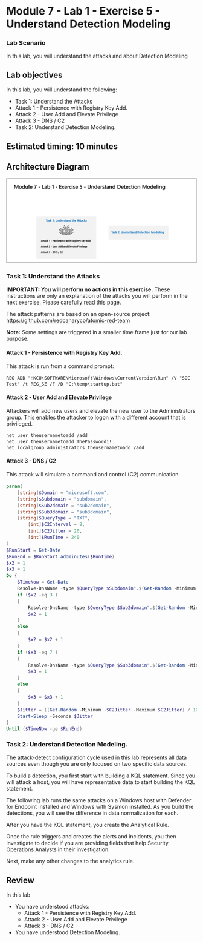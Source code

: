 # Module 7 - Lab 1 - Exercise 5 - Understand Detection Modeling

### Lab Scenario

In this lab, you will understand the attacks and about Detection Modeling

## Lab objectives
 In this lab, you will understand the following:
- Task 1: Understand the Attacks
- Attack 1 - Persistence with Registry Key Add.
- Attack 2 - User Add and Elevate Privilege
- Attack 3 - DNS / C2 
- Task 2: Understand Detection Modeling.

## Estimated timing: 10 minutes

## Architecture Diagram

  ![Lab overview.](./media/sc-200ex5.png)

### Task 1: Understand the Attacks

**IMPORTANT: You will perform no actions in this exercise.**  These instructions are only an explanation of the attacks you will perform in the next exercise. Please carefully read this page.

The attack patterns are based on an open-source project: https://github.com/redcanaryco/atomic-red-team

   **Note:** Some settings are triggered in a smaller time frame just for our lab purpose.

#### Attack 1 - Persistence with Registry Key Add.

This attack is run from a command prompt:

```Command
REG ADD "HKCU\SOFTWARE\Microsoft\Windows\CurrentVersion\Run" /V "SOC Test" /t REG_SZ /F /D "C:\temp\startup.bat"
```

#### Attack 2 - User Add and Elevate Privilege

Attackers will add new users and elevate the new user to the Administrators group.  This enables the attacker to logon with a different account that is privileged.

```Command
net user theusernametoadd /add
net user theusernametoadd ThePassword1!
net localgroup administrators theusernametoadd /add
```

#### Attack 3 - DNS / C2 

This attack will simulate a command and control (C2) communication.

```PowerShell
param(
    [string]$Domain = "microsoft.com",
    [string]$Subdomain = "subdomain",
    [string]$Sub2domain = "sub2domain",
    [string]$Sub3domain = "sub3domain",
    [string]$QueryType = "TXT",
        [int]$C2Interval = 8,
        [int]$C2Jitter = 20,
        [int]$RunTime = 240
)
$RunStart = Get-Date
$RunEnd = $RunStart.addminutes($RunTime)
$x2 = 1
$x3 = 1 
Do {
    $TimeNow = Get-Date
    Resolve-DnsName -type $QueryType $Subdomain".$(Get-Random -Minimum 1 -Maximum 999999)."$Domain -QuickTimeout
    if ($x2 -eq 3 )
    {
        Resolve-DnsName -type $QueryType $Sub2domain".$(Get-Random -Minimum 1 -Maximum 999999)."$Domain -QuickTimeout
        $x2 = 1
    }
    else
    {
        $x2 = $x2 + 1
    }
    if ($x3 -eq 7 )
    {
        Resolve-DnsName -type $QueryType $Sub3domain".$(Get-Random -Minimum 1 -Maximum 999999)."$Domain -QuickTimeout
        $x3 = 1
    }
    else
    {
        $x3 = $x3 + 1
    }
    $Jitter = ((Get-Random -Minimum -$C2Jitter -Maximum $C2Jitter) / 100 + 1) +$C2Interval
    Start-Sleep -Seconds $Jitter
}
Until ($TimeNow -ge $RunEnd)
```

### Task 2: Understand Detection Modeling.

The attack-detect configuration cycle used in this lab represents all data sources even though you are only focused on two specific data sources.

To build a detection, you first start with building a KQL statement.  Since you will attack a host, you will have representative data to start building the KQL statement.

The following lab runs the same attacks on a Windows host with Defender for Endpoint installed and Windows with Sysmon installed.  As you build the detections, you will see the difference in data normalization for each.

After you have the KQL statement, you create the Analytical Rule.

Once the rule triggers and creates the alerts and incidents, you then investigate to decide if you are providing fields that help Security Operations Analysts in their investigation.

Next, make any other changes to the analytics rule.

## Review
In this lab
- You have understood attacks:
   - Attack 1 - Persistence with Registry Key Add.
   - Attack 2 - User Add and Elevate Privilege
   - Attack 3 - DNS / C2 
- You have understood Detection Modeling. 
